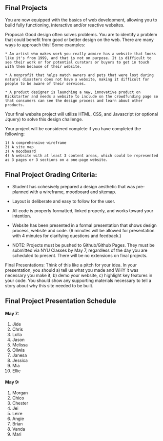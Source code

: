 ## Final Projects

You are now equipped with the basics of web development, allowing you to build fully functioning, interactive and/or reactive websites. 

Proposal: Good design often solves problems. You are to identify a problem that could benefit from good or better design on the web. There are many ways to approach this! Some examples:

    * An artist who makes work you really admire has a website that looks like it's from 1999, and that is not on purpose. It is difficult to see their work or for potential curators or buyers to get in touch with them because of their website. 
    
    * A nonprofit that helps match owners and pets that were lost during natural disasters does not have a website, making it difficult for people to be aware of their services.
    
    * A product designer is launching a new, innovative product on Kickstarter and needs a website to include on the crowdfunding page so that consumers can see the design process and learn about other products.
    
Your final website project will utilize HTML, CSS, and Javascript (or optional Jquery) to solve this design challenge. 

Your project will be considered complete if you have completed the following:

    1) A comprehensive wireframe
    2) A site map
    3) A moodboard
    4) A website with at least 3 content areas, which could be represented as 3 pages or 3 sections on a one-page website.
    
## Final Project Grading Criteria:

* Student has cohesively prepared a design aesthetic that was pre-planned with a wireframe, moodboard and sitemap.

* Layout is deliberate and easy to follow for the user.

* All code is properly formatted, linked properly, and works toward your intention.

* Website has been presented in a formal presentation that shows design process, website and code. (6 minutes will be allowed for presentation with 4 minutes for clarifying questions and feedback.)

* NOTE: Projects must be pushed to Github/Github Pages. They must be submitted via NYU Classes by May 7, regardless of the day you are scheduled to present. There will be no extensions on final projects.

Final Presentations: Think of this like a pitch for your idea. In your presentation, you should a) tell us what you made and WHY it was necessary you make it, b) demo your website, c) highlight key features in your code. You should show any supporting materials necessary to tell a story about why this site needed to be built. 

## Final Project Presentation Schedule 

#### May 7:

1. Jide
2. Chris
3. Lolla
4. Jason
5. Melissa
6. Oliwia
7. Janesa
8. Jessica
9. Mia
10. Ellie

#### May 9:

1. Morgan
2. Chico
3. Chester
4. Jei
5. Leire
6. Angie
7. Brian
8. Vanda
9. Mari





